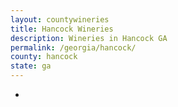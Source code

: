 ```yaml
---
layout: countywineries
title: Hancock Wineries
description: Wineries in Hancock GA
permalink: /georgia/hancock/
county: hancock
state: ga
---
```

-
